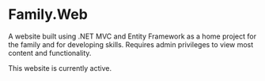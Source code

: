# Family.Web
A website built using .NET MVC and Entity Framework as a home project for the family and for developing skills.
Requires admin privileges to view most content and functionality.

This website is currently active.  

